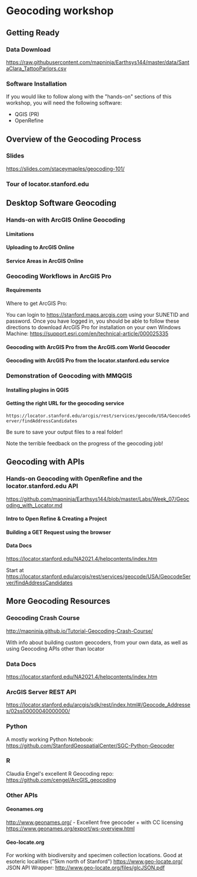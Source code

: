 # Geocoding workshop

## Getting Ready

### Data Download

https://raw.githubusercontent.com/mapninja/Earthsys144/master/data/SantaClara_TattooParlors.csv


### Software Installation

If you would like to follow along with the "hands-on" sections of this workshop, you will need the following software:

* QGIS (PR)
* OpenRefine

## Overview of the Geocoding Process

### Slides
https://slides.com/staceymaples/geocoding-101/ 

### Tour of locator.stanford.edu

## Desktop Software Geocoding

### Hands-on with ArcGIS Online Geocoding

#### Limitations

#### Uploading to ArcGIS Online

#### Service Areas in ArcGIS Online

### Geocoding Workflows in ArcGIS Pro

#### Requirements

Where to get ArcGIS Pro: 

You can login to https://stanford.maps.arcgis.com using your SUNETID and password. Once you have logged in, you should be able to follow these directions to download ArcGIS Pro for installation on your own Windows Machine: https://support.esri.com/en/technical-article/000025335 

#### Geocoding with ArcGIS Pro from the ArcGIS.com World Geocoder

#### Geocoding with ArcGIS Pro from the locator.stanford.edu service

### Demonstration of Geocoding with MMQGIS 

#### Installing plugins in QGIS
#### Getting the right URL for the geocoding service
`https://locator.stanford.edu/arcgis/rest/services/geocode/USA/GeocodeServer/findAddressCandidates`

Be sure to save your output files to a real folder!

Note the terrible feedback on the progress of the geocoding job!

## Geocoding with APIs

### Hands-on Geocoding with OpenRefine and the locator.stanford.edu API

https://github.com/mapninja/Earthsys144/blob/master/Labs/Week_07/Geocoding_with_Locator.md


#### Intro to Open Refine & Creating a Project

#### Building a GET Request using the browser

#### Data Docs
https://locator.stanford.edu/NA2021.4/helpcontents/index.htm

Start at https://locator.stanford.edu/arcgis/rest/services/geocode/USA/GeocodeServer/findAddressCandidates 

## More Geocoding Resources

### Geocoding Crash Course
http://mapninja.github.io/Tutorial-Geocoding-Crash-Course/

With info about building custom geocoders, from your own data, as well as using Geocoding APIs other than locator

### Data Docs
https://locator.stanford.edu/NA2021.4/helpcontents/index.htm

### ArcGIS Server REST API
https://locator.stanford.edu/arcgis/sdk/rest/index.html#/Geocode_Addresses/02ss00000040000000/

### Python
A mostly working Python Notebook:
https://github.com/StanfordGeospatialCenter/SGC-Python-Geocoder 

### R
Claudia Engel's excellent R Geocoding repo:
https://github.com/cengel/ArcGIS_geocoding

### Other APIs

#### Geonames.org
http://www.geonames.org/ - Excellent free geocoder + with CC licensing  
https://www.geonames.org/export/ws-overview.html


#### Geo-locate.org
For working with biodiversity and specimen collection locations. Good at esoteric localities ("5km north of Stanford")
https://www.geo-locate.org/
JSON API Wrapper:
http://www.geo-locate.org/files/glcJSON.pdf




